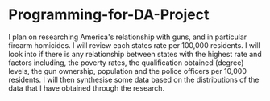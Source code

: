 # Programming-for-DA-Project

I plan on researching America's relationship with guns, and in particular firearm homicides. I will review each states rate per 100,000 residents. I will look into if there is any relationship between states with the highest rate and factors including, the poverty rates, the qualification obtained (degree) levels, the gun ownership, population and the police officers per 10,000 residents. I will then synthesise some data based on the distributions of the data that I have obtained through the research. 
